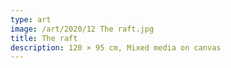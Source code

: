 ```yaml
---
type: art
image: /art/2020/12 The raft.jpg
title: The raft
description: 120 × 95 cm, Mixed media on canvas
---
```

